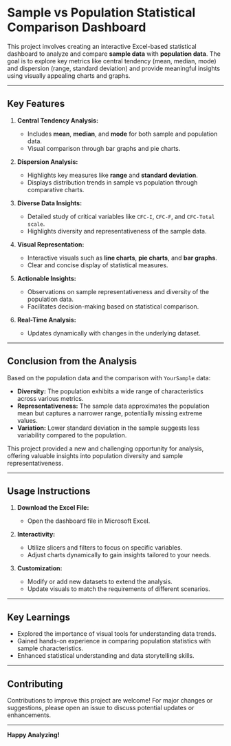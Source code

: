 # Sample vs Population Statistical Comparison Dashboard

This project involves creating an interactive Excel-based statistical dashboard to analyze and compare **sample data** with **population data**. The goal is to explore key metrics like central tendency (mean, median, mode) and dispersion (range, standard deviation) and provide meaningful insights using visually appealing charts and graphs.

---

## Key Features

1. **Central Tendency Analysis:**
   - Includes **mean**, **median**, and **mode** for both sample and population data.
   - Visual comparison through bar graphs and pie charts.

2. **Dispersion Analysis:**
   - Highlights key measures like **range** and **standard deviation**.
   - Displays distribution trends in sample vs population through comparative charts.

3. **Diverse Data Insights:**
   - Detailed study of critical variables like `CFC-I`, `CFC-F`, and `CFC-Total scale`.
   - Highlights diversity and representativeness of the sample data.

4. **Visual Representation:**
   - Interactive visuals such as **line charts**, **pie charts**, and **bar graphs**.
   - Clear and concise display of statistical measures.

5. **Actionable Insights:**
   - Observations on sample representativeness and diversity of the population data.
   - Facilitates decision-making based on statistical comparison.

6. **Real-Time Analysis:**
   - Updates dynamically with changes in the underlying dataset.

---

## Conclusion from the Analysis

Based on the population data and the comparison with `YourSample` data:
- **Diversity:** The population exhibits a wide range of characteristics across various metrics.
- **Representativeness:** The sample data approximates the population mean but captures a narrower range, potentially missing extreme values.
- **Variation:** Lower standard deviation in the sample suggests less variability compared to the population.

This project provided a new and challenging opportunity for analysis, offering valuable insights into population diversity and sample representativeness.

---

## Usage Instructions

1. **Download the Excel File:** 
   - Open the dashboard file in Microsoft Excel.

2. **Interactivity:**
   - Utilize slicers and filters to focus on specific variables.
   - Adjust charts dynamically to gain insights tailored to your needs.

3. **Customization:**
   - Modify or add new datasets to extend the analysis.
   - Update visuals to match the requirements of different scenarios.

---

## Key Learnings

- Explored the importance of visual tools for understanding data trends.
- Gained hands-on experience in comparing population statistics with sample characteristics.
- Enhanced statistical understanding and data storytelling skills.

---

## Contributing

Contributions to improve this project are welcome! For major changes or suggestions, please open an issue to discuss potential updates or enhancements.

---

**Happy Analyzing!**
